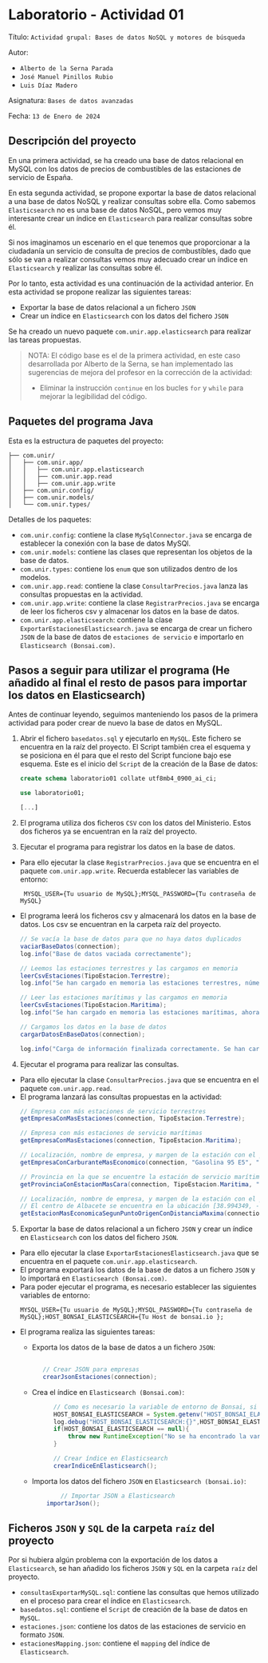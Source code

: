 # Laboratorio - Actividad 01
Título: `Actividad grupal: Bases de datos NoSQL y motores de búsqueda`

Autor: 
- `Alberto de la Serna Parada`
- `José Manuel Pinillos Rubio`
- `Luis Díaz Madero`

Asignatura: `Bases de datos avanzadas`

Fecha: `13 de Enero de 2024`

## Descripción del proyecto
En una primera actividad, se ha creado una base de datos relacional en MySQL con los datos de precios de combustibles de las estaciones de servicio de España. 

En esta segunda actividad, se propone exportar la base de datos relacional a una base de datos NoSQL y realizar consultas sobre ella.
Como sabemos `Elasticsearch` no es una base de datos NoSQL, pero vemos muy interesante crear un índice en `Elasticsearch` para realizar consultas sobre él.

Si nos imaginamos un escenario en el que tenemos que proporcionar a la ciudadanía un servicio de consulta de precios de combustibles, dado que sólo se van a realizar consultas vemos muy adecuado crear un índice en `Elasticsearch` y realizar las consultas sobre él. 

Por lo tanto, esta actividad es una continuación de la actividad anterior. En esta actividad se propone realizar las siguientes tareas:
- Exportar la base de datos relacional a un fichero `JSON`
- Crear un índice en `Elasticsearch` con los datos del fichero `JSON`

Se ha creado un nuevo paquete `com.unir.app.elasticsearch` para realizar las tareas propuestas.


> NOTA: El código base es el de la primera actividad, en este caso desarrollada por Alberto de la Serna, se han implementado las sugerencias de mejora del profesor en la corrección de la actividad:
> - Eliminar la instrucción `continue` en los bucles `for` y `while` para mejorar la legibilidad del código.


## Paquetes del programa Java

Esta es la estructura de paquetes del proyecto:
```text
├── com.unir/
│   ├── com.unir.app/
│   │   ├── com.unir.app.elasticsearch
│   │   ├── com.unir.app.read
│   │   ├── com.unir.app.write
│   ├── com.unir.config/
│   ├── com.unir.models/
│   └── com.unir.types/
```
Detalles de los paquetes:
- `com.unir.config`: contiene la clase `MySqlConnector.java` se encarga de establecer la conexión con la base de datos MySQl.
- `com.unir.models`: contiene las clases que representan los objetos de la base de datos.
- `com.unir.types`: contiene los `enum` que son utilizados dentro de los modelos.
- `com.unir.app.read`: contiene la clase `ConsultarPrecios.java` lanza las consultas propuestas en la actividad.
- `com.unir.app.write`: contiene la clase `RegistrarPrecios.java` se encarga de leer los ficheros csv y almacenar los datos en la base de datos.
- `com.unir.app.elasticsearch`: contiene la clase `ExportarEstacionesElasticsearch.java` se encarga de crear un fichero `JSON` de la base de datos de `estaciones de servicio` e importarlo en `Elasticsearch (Bonsai.com)`.


## Pasos a seguir para utilizar el programa (He añadido al final el resto de pasos para importar los datos en Elasticsearch)

Antes de continuar leyendo, seguimos manteniendo los pasos de la primera actividad para poder crear de nuevo la base de datos en MySQL.

1. Abrir el fichero `basedatos.sql` y ejecutarlo en `MySQL`. Este fichero se encuentra en la raíz del proyecto. El Script también crea el esquema y se posiciona en él para que el resto del Script funcione bajo ese esquema. Este es el inicio del `Script` de la creación de la Base de datos:

   ```sql
   create schema laboratorio01 collate utf8mb4_0900_ai_ci;
   
   use laboratorio01;
   
   [...]
   ```

2. El programa utiliza dos ficheros `CSV` con los datos del Ministerio. Estos dos ficheros ya se encuentran en la raíz del proyecto.

3. Ejecutar el programa para registrar los datos en la base de datos. 
  - Para ello ejecutar la clase `RegistrarPrecios.java` que se encuentra en el paquete `com.unir.app.write`. Recuerda establecer las variables de entorno:

    ```
     MYSQL_USER={Tu usuario de MySQL};MYSQL_PASSWORD={Tu contraseña de MySQL}
    ```

  - El programa leerá los ficheros csv y almacenará los datos en la base de datos. Los csv se encuentran en la carpeta raíz del proyecto. 
    ```java
    // Se vacía la base de datos para que no haya datos duplicados
    vaciarBaseDatos(connection);
    log.info("Base de datos vaciada correctamente");
    
    // Leemos las estaciones terrestres y las cargamos en memoria
    leerCsvEstaciones(TipoEstacion.Terrestre);
    log.info("Se han cargado en memoria las estaciones terrestres, número total = {}", estaciones.size());
    
    // Leer las estaciones marítimas y las cargamos en memoria
    leerCsvEstaciones(TipoEstacion.Maritima);
    log.info("Se han cargado en memoria las estaciones marítimas, ahora el número número total de estaciones es = {}", estaciones.size());
    
    // Cargamos los datos en la base de datos
    cargarDatosEnBaseDatos(connection);
    
    log.info("Carga de información finalizada correctamente. Se han cargado las estaciones, número total = {}", estaciones.size());
    ```

4. Ejecutar el programa para realizar las consultas.

  - Para ello ejecutar la clase `ConsultarPrecios.java` que se encuentra en el paquete `com.unir.app.read`.
  - El programa lanzará las consultas propuestas en la actividad:
    ```java
    // Empresa con más estaciones de servicio terrestres
    getEmpresaConMasEstaciones(connection, TipoEstacion.Terrestre);
    
    // Empresa con más estaciones de servicio marítimas
    getEmpresaConMasEstaciones(connection, TipoEstacion.Maritima);
    
    // Localización, nombre de empresa, y margen de la estación con el precio más bajo para el combustible “Gasolina 95 E5” en la Comunidad de Madrid.
    getEmpresaConCarburanteMasEconomico(connection, "Gasolina 95 E5", "Madrid");
    
    // Provincia en la que se encuentre la estación de servicio marítima con el combustible “Gasolina 95 E5” más caro.
    getProvinciaConEstacionMasCara(connection, TipoEstacion.Maritima, "Gasolina 95 E5");
    
    // Localización, nombre de empresa, y margen de la estación con el precio más bajo para el combustible “Gasóleo A” si resido en el centro de Albacete y no quiero desplazarme más de 10 KM.
    // El centro de Albacete se encuentra en la ubicación [38.994349, -1.858542]
    getEstacionMasEconomicaSegunPuntoOrigenConDistanciaMaxima(connection,  BigDecimal.valueOf(38.994349), BigDecimal.valueOf(-1.858542), "Gasóleo A", 10);
    
    ```

5. Exportar la base de datos relacional a un fichero `JSON` y crear un índice en `Elasticsearch` con los datos del fichero `JSON`.

  - Para ello ejecutar la clase `ExportarEstacionesElasticsearch.java` que se encuentra en el paquete `com.unir.app.elasticsearch`.
  - El programa exportará los datos de la base de datos a un fichero `JSON` y lo importará en `Elasticsearch (Bonsai.com)`.
  - Para poder ejecutar el programa, es necesario establecer las siguientes variables de entorno:
    ```
    MYSQL_USER={Tu usuario de MySQL};MYSQL_PASSWORD={Tu contraseña de MySQL};HOST_BONSAI_ELASTICSEARCH={Tu Host de bonsai.io };
    ```
  - El programa realiza las siguientes tareas:
    - Exporta los datos de la base de datos a un fichero `JSON`:
      ```java
     
         // Crear JSON para empresas
         crearJsonEstaciones(connection);
      
      ```
    - Crea el índice en `Elasticsearch (Bonsai.com)`:
      ```java
            // Como es necesario la variable de entorno de Bonsai, si no viene cargada lanzamos una excepción
            HOST_BONSAI_ELASTICSEARCH = System.getenv("HOST_BONSAI_ELASTICSEARCH");
            log.debug("HOST_BONSAI_ELASTICSEARCH:{}",HOST_BONSAI_ELASTICSEARCH);
            if(HOST_BONSAI_ELASTICSEARCH == null){
                throw new RuntimeException("No se ha encontrado la variable de entorno HOST_BONSAI_ELASTICSEARCH");
            }

            // Crear índice en Elasticsearch
            crearIndiceEnElasticsearch();
      ```
    - Importa los datos del fichero `JSON` en `Elasticsearch (bonsai.io)`:
    
        ```JAVA
                // Importar JSON a Elasticsearch
            importarJson();
      ```
  
## Ficheros `JSON` y `SQL` de la carpeta `raíz` del proyecto
Por si hubiera algún problema con la exportación de los datos a `Elasticsearch`, se han añadido los ficheros `JSON` y `SQL` en la carpeta `raíz` del proyecto.
- `consultasExportarMySQL.sql`: contiene las consultas que hemos utilizado en el proceso para crear el índice en `Elasticsearch`.
- `basedatos.sql`: contiene el `Script` de creación de la base de datos en `MySQL`.
- `estaciones.json`: contiene los datos de las estaciones de servicio en formato `JSON`.
- `estacionesMapping.json`: contiene el `mapping` del índice de `Elasticsearch`.
